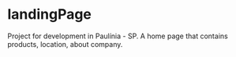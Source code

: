 # landingPage
Project for development in Paulínia - SP. A home page that contains products,  location, about company.
